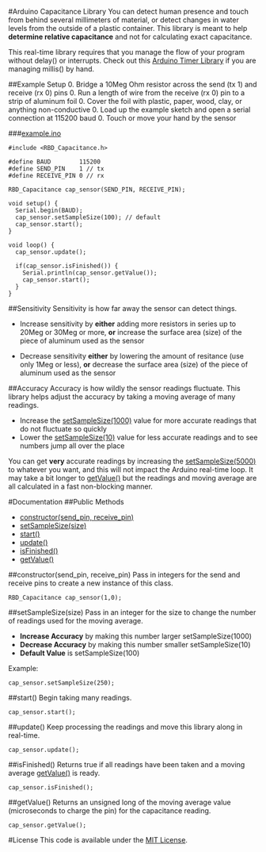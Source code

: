 #Arduino Capacitance Library
You can detect human presence and touch from behind several millimeters of material, or detect changes in water levels from the outside of a plastic container. This library is meant to help **determine relative capacitance** and not for calculating exact capacitance.

This real-time library requires that you manage the flow of your program without delay() or interrupts. Check out this [Arduino Timer Library](https://github.com/alextaujenis/Timer) if you are managing millis() by hand.

##Example Setup
0. Bridge a 10Meg Ohm resistor across the send (tx 1) and receive (rx 0) pins
0. Run a length of wire from the receive (rx 0) pin to a strip of aluminum foil
0. Cover the foil with plastic, paper, wood, clay, or anything non-conductive
0. Load up the example sketch and open a serial connection at 115200 baud
0. Touch or move your hand by the sensor

###[example.ino](https://github.com/alextaujenis/Capacitance/blob/master/example/example.ino)

    #include <RBD_Capacitance.h>

    #define BAUD        115200
    #define SEND_PIN    1 // tx
    #define RECEIVE_PIN 0 // rx

    RBD_Capacitance cap_sensor(SEND_PIN, RECEIVE_PIN);

    void setup() {
      Serial.begin(BAUD);
      cap_sensor.setSampleSize(100); // default
      cap_sensor.start();
    }

    void loop() {
      cap_sensor.update();

      if(cap_sensor.isFinished()) {
        Serial.println(cap_sensor.getValue());
        cap_sensor.start();
      }
    }

##Sensitivity
Sensitivity is how far away the sensor can detect things.

* Increase sensitivity by **either** adding more resistors in series up to 20Meg or 30Meg or more, **or** increase the surface area (size) of the piece of aluminum used as the sensor

* Decrease sensitivity **either** by lowering the amount of resitance (use only 1Meg or less), **or** decrease the surface area (size) of the piece of aluminum used as the sensor

##Accuracy
Accuracy is how wildly the sensor readings fluctuate. This library helps adjust the accuracy by taking a moving average of many readings.

* Increase the [setSampleSize(1000)](#setsamplesizesize) value for more accurate readings that do not fluctuate so quickly
* Lower the [setSampleSize(10)](#setsamplesizesize) value for less accurate readings and to see numbers jump all over the place

You can get **very** accurate readings by increasing the [setSampleSize(5000)](#setsamplesizesize) to whatever you want, and this will not impact the Arduino real-time loop. It may take a bit longer to [getValue()](#getvalue) but the readings and moving average are all calculated in a fast non-blocking manner.

#Documentation
##Public Methods

* [constructor(send\_pin, receive\_pin)](#constructorsend_pin-receive_pin)
* [setSampleSize(size)](#setsamplesizesize)
* [start()](#start)
* [update()](#update)
* [isFinished()](#isfinished)
* [getValue()](#getvalue)

##constructor(send\_pin, receive\_pin)
Pass in integers for the send and receive pins to create a new instance of this class.

    RBD_Capacitance cap_sensor(1,0);

##setSampleSize(size)
Pass in an integer for the size to change the number of readings used for the moving average.

* **Increase Accuracy** by making this number larger setSampleSize(1000)
* **Decrease Accuracy** by making this number smaller setSampleSize(10)
* **Default Value** is setSampleSize(100)

Example:

    cap_sensor.setSampleSize(250);

##start()
Begin taking many readings.

    cap_sensor.start();

##update()
Keep processing the readings and move this library along in real-time.

    cap_sensor.update();

##isFinished()
Returns true if all readings have been taken and a moving average [getValue()](#getvalue) is ready.

    cap_sensor.isFinished();

##getValue()
Returns an unsigned long of the moving average value (microseconds to charge the pin) for the capacitance reading.

    cap_sensor.getValue();

#License
This code is available under the [MIT License](http://opensource.org/licenses/mit-license.php).